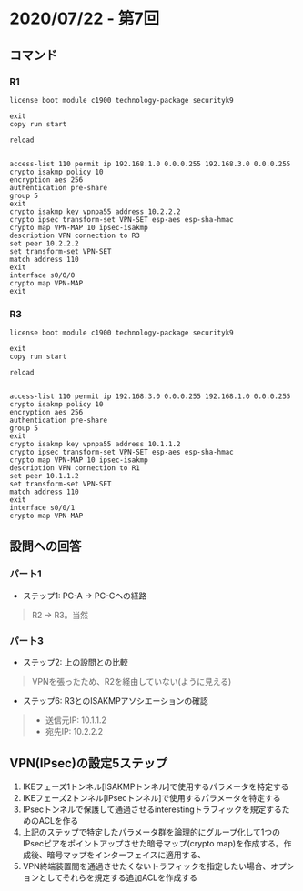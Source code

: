 # 2020/07/22 - 第7回

## コマンド

### R1

```
license boot module c1900 technology-package securityk9

exit
copy run start

reload


access-list 110 permit ip 192.168.1.0 0.0.0.255 192.168.3.0 0.0.0.255
crypto isakmp policy 10
encryption aes 256
authentication pre-share
group 5
exit
crypto isakmp key vpnpa55 address 10.2.2.2
crypto ipsec transform-set VPN-SET esp-aes esp-sha-hmac
crypto map VPN-MAP 10 ipsec-isakmp
description VPN connection to R3
set peer 10.2.2.2
set transform-set VPN-SET
match address 110
exit
interface s0/0/0
crypto map VPN-MAP
exit
```

### R3

```
license boot module c1900 technology-package securityk9

exit
copy run start

reload


access-list 110 permit ip 192.168.3.0 0.0.0.255 192.168.1.0 0.0.0.255
crypto isakmp policy 10
encryption aes 256
authentication pre-share
group 5
exit
crypto isakmp key vpnpa55 address 10.1.1.2
crypto ipsec transform-set VPN-SET esp-aes esp-sha-hmac
crypto map VPN-MAP 10 ipsec-isakmp
description VPN connection to R1
set peer 10.1.1.2
set transform-set VPN-SET
match address 110
exit
interface s0/0/1
crypto map VPN-MAP
```

## 設問への回答

### パート1

- ステップ1: PC-A -> PC-Cへの経路
> R2 -> R3。当然

### パート3

- ステップ2: 上の設問との比較
> VPNを張ったため、R2を経由していない(ように見える)

- ステップ6: R3とのISAKMPアソシエーションの確認
> - 送信元IP: 10.1.1.2
> - 宛先IP: 10.2.2.2

## VPN(IPsec)の設定5ステップ

1. IKEフェーズ1トンネル[ISAKMPトンネル]で使用するパラメータを特定する
2. IKEフェーズ2トンネル[IPsecトンネル]で使用するパラメータを特定する
3. IPsecトンネルで保護して通過させるinterestingトラフィックを規定するためのACLを作る
4. 上記のステップで特定したパラメータ群を論理的にグループ化して1つのIPsecピアをポイントアップさせた暗号マップ(crypto map)を作成する。作成後、暗号マップをインターフェイスに適用する、
5. VPN終端装置間を通過させたくないトラフィックを指定したい場合、オプションとしてそれらを規定する追加ACLを作成する